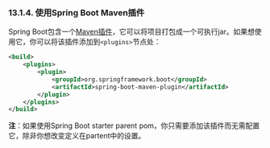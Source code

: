 ### 13.1.4. 使用Spring Boot Maven插件

Spring Boot包含一个[Maven插件](http://docs.spring.io/spring-boot/docs/current-SNAPSHOT/reference/htmlsingle/#build-tool-plugins-maven-plugin)，它可以将项目打包成一个可执行jar。如果想使用它，你可以将该插件添加到`<plugins>`节点处：
```xml
<build>
    <plugins>
        <plugin>
            <groupId>org.springframework.boot</groupId>
            <artifactId>spring-boot-maven-plugin</artifactId>
        </plugin>
    </plugins>
</build>
```
**注**：如果使用Spring Boot starter parent pom，你只需要添加该插件而无需配置它，除非你想改变定义在partent中的设置。
